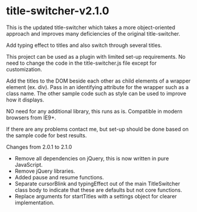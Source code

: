 title-switcher-v2.1.0
==============

This is the updated title-switcher which takes a more object-oriented
approach and improves many deficiencies of the original title-switcher.

Add typing effect to titles and also switch through several titles.

This project can be used as a plugin with limited set-up requirements.
No need to change the code in the title-switcher.js file except for
customization.

Add the titles to the DOM beside each other as child elements of a wrapper element (ex. div). Pass in an identifying attribute for the wrapper such as a class name. The other sample
code such as style can be used to improve how it displays.

NO need for any additional library, this runs as is. Compatible in modern browsers from IE9+.

If there are any problems contact me, but set-up should be done based on
the sample code for best results.

Changes from 2.0.1 to 2.1.0
- Remove all dependencies on jQuery, this is now written in pure JavaScript.
- Remove jQuery libraries.
- Added pause and resume functions.
- Separate cursorBlink and typingEffect out of the main TitleSwitcher class body to indicate that these are defaults but not core functions.
- Replace arguments for startTitles with a settings object for clearer implementation.
